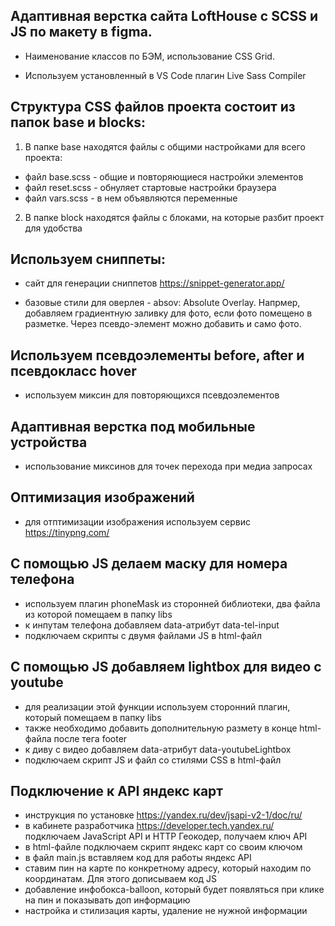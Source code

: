 ## Адаптивная верстка сайта LoftHouse с SCSS и JS по макету в figma.

- Наименование классов по БЭМ, использование CSS Grid.

- Используем установленный в VS Code плагин Live Sass Compiler

## Структура CSS файлов проекта состоит из папок base и blocks:

1. В папке base находятся файлы с общими настройками для всего проекта:

- файл base.scss - общие и повторяющиеся настройки элементов
- файл reset.scss - обнуляет стартовые настройки браузера
- файл vars.scss - в нем объявляются переменные

2. В папке block находятся файлы с блоками, на которые разбит проект для удобства

## Используем сниппеты:

- сайт для генерации сниппетов https://snippet-generator.app/

-   базовые стили для оверлея - absov: Absolute Overlay. Напрмер,  добавляем градиентную заливку для фото, если фото помещено в разметке. Через псевдо-элемент можно добавить и само фото.

## Используем псевдоэлементы before, after и псевдокласс hover

- используем миксин для повторяющихся псевдоэлементов

## Адаптивная верстка под мобильные устройства

- использование миксинов для точек перехода при медиа запросах

## Оптимизация изображений 

- для отптимизации изображения используем сервис https://tinypng.com/

## С помощью JS делаем маску для номера телефона

- используем плагин phoneMask из сторонней библиотеки, два файла из которой помещаем в папку libs
- к инпутам телефона добавляем data-атрибут data-tel-input
- подключаем скрипты с двумя файлами JS в html-файл

## С помощью JS добавляем lightbox для видео с youtube

- для реализации этой функции используем сторонний плагин, который помещаем в папку libs
- также необходимо добавить дополнительную размету в конце html-файла после тега footer 
- к диву с видео добавляем data-атрибут data-youtubeLightbox
- подключаем скрипт JS и файл со стилями CSS в html-файл

## Подключение к API яндекс карт

- инструкция по установке https://yandex.ru/dev/jsapi-v2-1/doc/ru/
- в кабинете разработчика https://developer.tech.yandex.ru/ подключаем JavaScript API и HTTP Геокодер, получаем ключ API
- в html-файле подключаем скрипт яндекс карт со своим ключом
- в файл main.js вставляем код для работы яндекс API
- ставим пин на карте по конкретному адресу, который находим по координатам. Для этого дописываем код JS
- добавление инфобокса-balloon, который будет появляться при клике на пин и показывать доп информацию
- настройка и стилизация карты, удаление не нужной информации